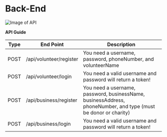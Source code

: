 # Back-End

![Image of API](https://upload.wikimedia.org/wikipedia/commons/thumb/6/6c/Cloud-API-Logo.svg/267px-Cloud-API-Logo.svg.png)

**API Guide**

Type | End Point | Description
------------ | ------------ | -------------
POST | /api/volunteer/register | You need a username, password, phoneNumber, and volunteerName
POST | /api/volunteer/login | You need a valid username and password will return a token!
POST | /api/business/register | You need a username, password, businessName, businessAddress, phoneNumber, and type (must be donor or charity)
POST | /api/business/login | You need a valid username and password will return a token!
